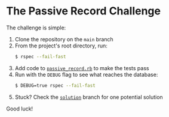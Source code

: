 # The Passive Record Challenge

The challenge is simple:

1. Clone the repository on the `main` branch
1. From the project's root directory, run:
    ```sh
    $ rspec --fail-fast
    ```
1. Add code to [`passive_record.rb`](https://github.com/amcaplan/passive_record/blob/main/passive_record.rb) to make the tests pass
1. Run with the `DEBUG` flag to see what reaches the database:
    ```sh
    $ DEBUG=true rspec --fail-fast
    ```
1. Stuck? Check the [`solution`](https://github.com/amcaplan/passive_record/tree/solution) branch for one potential solution

Good luck!
